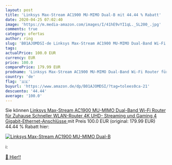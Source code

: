 ```yaml
---
layout: post
title: 'Linksys Max-Stream AC1900 MU-MIMO Dual-B mit 44.44 % Rabatt'
date: 2020-04-25 07:02:40
image: 'https://m.media-amazon.com/images/I/41hE9vYI1qL._SL200_.jpg'
comments: true
category: ofertas
author: ring
slug: 'B01AJOMDSI-de Linksys Max-Stream AC1900 MU-MIMO Dual-Band Wi-Fi Router...'
tags: 
actualPrice: 100.0 EUR
currency: EUR
price: 100.0
comparePrice: 179.99 EUR
prodname: 'Linksys Max-Stream AC1900 MU-MIMO Dual-Band Wi-Fi Router für Zuhause  Schneller WLAN-Router  4K UHD- Streaming und Gaming  4 Gigabit-Ethernet-Anschlüsse '
country: 'de'
flag: '🇩🇪'
buyurl: 'https://www.amazon.de/dp/B01AJOMDSI/?tag=tolees0ca-21'
descuento: '44.44'
average: '100.0'
---
```


Sie können [Linksys Max-Stream AC1900 MU-MIMO Dual-Band Wi-Fi Router für Zuhause  Schneller WLAN-Router  4K UHD- Streaming und Gaming  4 Gigabit-Ethernet-Anschlüsse ](https://www.amazon.de/dp/B01AJOMDSI/?tag=tolees0ca-21) mit Preis 100.0 EUR (original: 179.99 EUR) 44.44 % Rabatt hier:

[![Linksys Max-Stream AC1900 MU-MIMO Dual-B](https://m.media-amazon.com/images/I/41hE9vYI1qL._SL200_.jpg)](https://www.amazon.de/dp/B01AJOMDSI/?tag=tolees0ca-21)

ℹ️:


[🛒 Hier!!](https://www.amazon.de/dp/B01AJOMDSI/?tag=tolees0ca-21)

